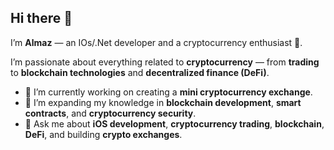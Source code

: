 ## Hi there 👋

I’m **Almaz** — an IOs/.Net developer and a cryptocurrency enthusiast 🚀.

I’m passionate about everything related to **cryptocurrency** — from **trading** to **blockchain technologies** and **decentralized finance (DeFi)**.

- 🔭 I’m currently working on creating a **mini cryptocurrency exchange**.
- 🌱 I’m expanding my knowledge in **blockchain development**, **smart contracts**, and **cryptocurrency security**.
- 💬 Ask me about **iOS development**, **cryptocurrency trading**, **blockchain**, **DeFi**, and building **crypto exchanges**.
